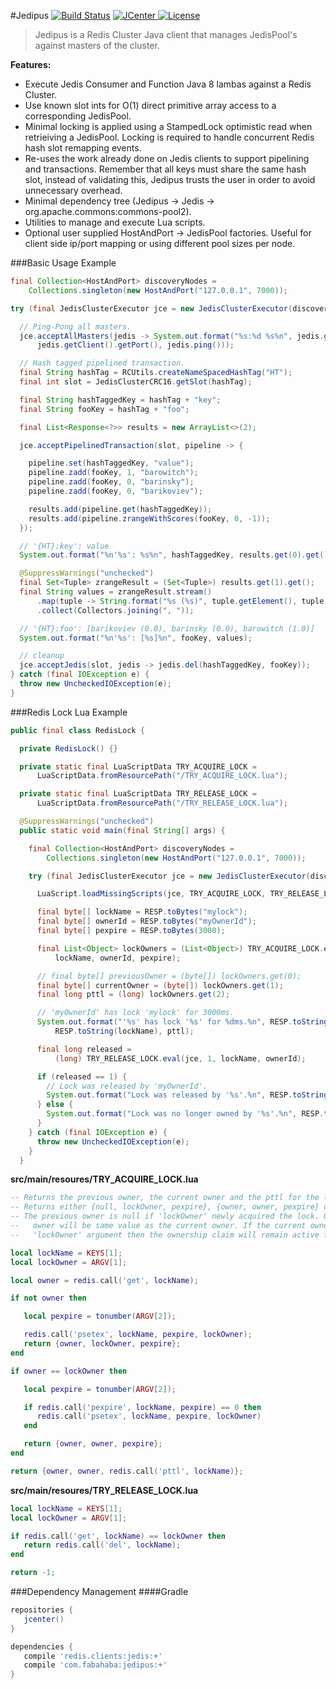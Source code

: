 #Jedipus [![Build Status](https://travis-ci.org/jamespedwards42/jedipus.svg?branch=master)](https://travis-ci.org/jamespedwards42/jedipus) [![JCenter](https://api.bintray.com/packages/jamespedwards42/libs/jedipus/images/download.svg) ](https://bintray.com/jamespedwards42/libs/jedipus/_latestVersion) [![License](http://img.shields.io/badge/license-Apache--2-blue.svg?style=flat) ](http://www.apache.org/licenses/LICENSE-2.0)

>Jedipus is a Redis Cluster Java client that manages JedisPool's against masters of the cluster.

**Features:**
* Execute Jedis Consumer and Function Java 8 lambas against a Redis Cluster.
* Use known slot ints for O(1) direct primitive array access to a corresponding JedisPool.
* Minimal locking is applied using a StampedLock optimistic read when retrieiving a JedisPool.  Locking is required to handle concurrent Redis hash slot remapping events.
* Re-uses the work already done on Jedis clients to support pipelining and transactions.  Remember that all keys must share the same hash slot, instead of validating this, Jedipus trusts the user in order to avoid unnecessary overhead.
* Minimal dependency tree (Jedipus -> Jedis -> org.apache.commons:commons-pool2).
* Utilities to manage and execute Lua scripts.
* Optional user supplied HostAndPort -> JedisPool factories.  Useful for client side ip/port mapping or using different pool sizes per node.

###Basic Usage Example
```java
final Collection<HostAndPort> discoveryNodes =
    Collections.singleton(new HostAndPort("127.0.0.1", 7000));

try (final JedisClusterExecutor jce = new JedisClusterExecutor(discoveryNodes)) {

  // Ping-Pong all masters.
  jce.acceptAllMasters(jedis -> System.out.format("%s:%d %s%n", jedis.getClient().getHost(),
      jedis.getClient().getPort(), jedis.ping()));

  // Hash tagged pipelined transaction.
  final String hashTag = RCUtils.createNameSpacedHashTag("HT");
  final int slot = JedisClusterCRC16.getSlot(hashTag);

  final String hashTaggedKey = hashTag + "key";
  final String fooKey = hashTag + "foo";

  final List<Response<?>> results = new ArrayList<>(2);

  jce.acceptPipelinedTransaction(slot, pipeline -> {

    pipeline.set(hashTaggedKey, "value");
    pipeline.zadd(fooKey, 1, "barowitch");
    pipeline.zadd(fooKey, 0, "barinsky");
    pipeline.zadd(fooKey, 0, "barikoviev");

    results.add(pipeline.get(hashTaggedKey));
    results.add(pipeline.zrangeWithScores(fooKey, 0, -1));
  });

  // '{HT}:key': value
  System.out.format("%n'%s': %s%n", hashTaggedKey, results.get(0).get());

  @SuppressWarnings("unchecked")
  final Set<Tuple> zrangeResult = (Set<Tuple>) results.get(1).get();
  final String values = zrangeResult.stream()
      .map(tuple -> String.format("%s (%s)", tuple.getElement(), tuple.getScore()))
      .collect(Collectors.joining(", "));

  // '{HT}:foo': [barikoviev (0.0), barinsky (0.0), barowitch (1.0)]
  System.out.format("%n'%s': [%s]%n", fooKey, values);

  // cleanup
  jce.acceptJedis(slot, jedis -> jedis.del(hashTaggedKey, fooKey));
} catch (final IOException e) {
  throw new UncheckedIOException(e);
}
```

###Redis Lock Lua Example

```java
public final class RedisLock {

  private RedisLock() {}

  private static final LuaScriptData TRY_ACQUIRE_LOCK =
      LuaScriptData.fromResourcePath("/TRY_ACQUIRE_LOCK.lua");

  private static final LuaScriptData TRY_RELEASE_LOCK =
      LuaScriptData.fromResourcePath("/TRY_RELEASE_LOCK.lua");

  @SuppressWarnings("unchecked")
  public static void main(final String[] args) {

    final Collection<HostAndPort> discoveryNodes =
        Collections.singleton(new HostAndPort("127.0.0.1", 7000));

    try (final JedisClusterExecutor jce = new JedisClusterExecutor(discoveryNodes)) {

      LuaScript.loadMissingScripts(jce, TRY_ACQUIRE_LOCK, TRY_RELEASE_LOCK);

      final byte[] lockName = RESP.toBytes("mylock");
      final byte[] ownerId = RESP.toBytes("myOwnerId");
      final byte[] pexpire = RESP.toBytes(3000);

      final List<Object> lockOwners = (List<Object>) TRY_ACQUIRE_LOCK.eval(jce, 1,
          lockName, ownerId, pexpire);

      // final byte[] previousOwner = (byte[]) lockOwners.get(0);
      final byte[] currentOwner = (byte[]) lockOwners.get(1);
      final long pttl = (long) lockOwners.get(2);

      // 'myOwnerId' has lock 'mylock' for 3000ms.
      System.out.format("'%s' has lock '%s' for %dms.%n", RESP.toString(currentOwner),
          RESP.toString(lockName), pttl);

      final long released =
          (long) TRY_RELEASE_LOCK.eval(jce, 1, lockName, ownerId);

      if (released == 1) {
        // Lock was released by 'myOwnerId'.
        System.out.format("Lock was released by '%s'.%n", RESP.toString(ownerId));
      } else {
        System.out.format("Lock was no longer owned by '%s'.%n", RESP.toString(ownerId));
      }
    } catch (final IOException e) {
      throw new UncheckedIOException(e);
    }
  }
```

**src/main/resoures/TRY_ACQUIRE_LOCK.lua**
```lua
-- Returns the previous owner, the current owner and the pttl for the lock.
-- Returns either {null, lockOwner, pexpire}, {owner, owner, pexpire} or {owner, owner, pttl}.
-- The previous owner is null if 'lockOwner' newly acquired the lock. Otherwise, the previous
--   owner will be same value as the current owner. If the current owner is equal to the supplied
--   'lockOwner' argument then the ownership claim will remain active for 'pexpire' milliseconds.

local lockName = KEYS[1];
local lockOwner = ARGV[1];

local owner = redis.call('get', lockName);

if not owner then

   local pexpire = tonumber(ARGV[2]);

   redis.call('psetex', lockName, pexpire, lockOwner);
   return {owner, lockOwner, pexpire};
end

if owner == lockOwner then

   local pexpire = tonumber(ARGV[2]);

   if redis.call('pexpire', lockName, pexpire) == 0 then
      redis.call('psetex', lockName, pexpire, lockOwner)
   end

   return {owner, owner, pexpire};
end

return {owner, owner, redis.call('pttl', lockName)};
```

**src/main/resoures/TRY_RELEASE_LOCK.lua**
```lua
local lockName = KEYS[1];
local lockOwner = ARGV[1];

if redis.call('get', lockName) == lockOwner then
   return redis.call('del', lockName);
end

return -1;
```

###Dependency Management
####Gradle
```groovy
repositories {
   jcenter()
}

dependencies {
   compile 'redis.clients:jedis:+'
   compile 'com.fabahaba:jedipus:+'
}
```
